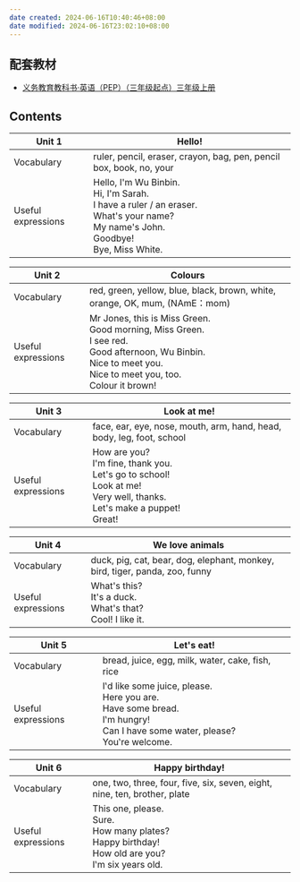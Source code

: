 ```yaml
---
date created: 2024-06-16T10:40:46+08:00
date modified: 2024-06-16T23:02:10+08:00
---
```

## 配套教材

- [义务教育教科书·英语（PEP）（三年级起点）三年级上册](https://basic.smartedu.cn/tchMaterial/detail?contentType=assets_document&contentId=8ce41ac5-4e73-45b5-a65a-c88688d64e5d&catalogType=tchMaterial&subCatalog=tchMaterial)

## Contents

| Unit 1             | Hello!                                                                                                                                                        |
| ------------------ | ------------------------------------------------------------------------------------------------------------------------------------------------------------- |
| Vocabulary         | ruler, pencil, eraser, crayon, bag, pen, pencil box, book, no, your                                                                                           |
| Useful expressions | Hello, I'm Wu Binbin.  <br>Hi, I'm Sarah.  <br>I have a ruler / an eraser.    <br>What's your name?   <br>My name's John.  <br>Goodbye!  <br>Bye, Miss White. |

| Unit 2             | Colours                                                                                                                                                                               |
| ------------------ | ------------------------------------------------------------------------------------------------------------------------------------------------------------------------------------- |
| Vocabulary         | red, green, yellow, blue, black, brown, white, orange, OK, mum, (NAmE：mom)                                                                                                            |
| Useful expressions | Mr Jones, this is Miss Green.  <br>Good morning, Miss Green.  <br>I see red.  <br>Good afternoon, Wu Binbin.  <br>Nice to meet you.  <br>Nice to meet you, too.  <br>Colour it brown! |

| Unit 3             | Look at me!                                                                                                                                                                           |
| ------------------ | ------------------------------------------------------------------------------------------------------------------------------------------------------------------------------------- |
| Vocabulary         | face, ear, eye, nose, mouth, arm, hand, head, body, leg, foot, school                                                                                                                 |
| Useful expressions | How are you?  <br>I'm fine, thank you.  <br>Let's go to school!  <br>Look at me!  <br>Very well, thanks.  <br>Let's make a puppet!  <br>Great!                                        |

| Unit 4             | We love animals                                                                                                                                                                       |
| ------------------ | ------------------------------------------------------------------------------------------------------------------------------------------------------------------------------------- |
| Vocabulary         | duck, pig, cat, bear, dog, elephant, monkey, bird, tiger, panda, zoo, funny                                                                                                           |
| Useful expressions | What's this?  <br>It's a duck.  <br>What's that?  <br>Cool! I like it.                                                                                                                |

| Unit 5             | Let's eat!                                                                                                                                                                            |
| ------------------ | ------------------------------------------------------------------------------------------------------------------------------------------------------------------------------------- |
| Vocabulary         | bread, juice, egg, milk, water, cake, fish, rice                                                                                                                                      |
| Useful expressions | I‛d like some juice, please.  <br>Here you are.  <br>Have some bread.  <br>I‛m hungry!  <br>Can I have some water, please?  <br>You‛re welcome.                                       |

| Unit 6             | Happy birthday!                                                                                                                                                                       |
| ------------------ | ------------------------------------------------------------------------------------------------------------------------------------------------------------------------------------- |
| Vocabulary         | one, two, three, four, five, six, seven, eight, nine, ten, brother, plate                                                                                                             |
| Useful expressions | This one, please.  <br>Sure.  <br>How many plates?  <br>Happy birthday!  <br>How old are you?  <br>I‛m six years old.                                                                 |

